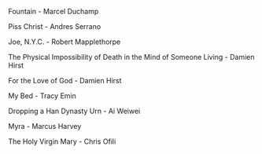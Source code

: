 Fountain - Marcel Duchamp

Piss Christ - Andres Serrano

Joe, N.Y.C. - Robert Mapplethorpe

The Physical Impossibility of Death in the Mind of Someone Living - Damien Hirst

For the Love of God - Damien Hirst

My Bed - Tracy Emin

Dropping a Han Dynasty Urn - Ai Weiwei

Myra - Marcus Harvey

The Holy Virgin Mary - Chris Ofili
